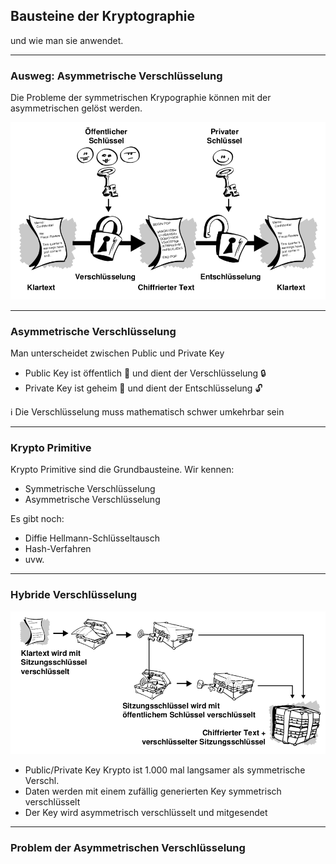 ## Bausteine der Kryptographie

und wie man sie anwendet.

---
### Ausweg: Asymmetrische Verschlüsselung

Die Probleme der symmetrischen Krypographie können mit der asymmetrischen gelöst werden.

![](../Asymmetrische%20Verschluesselung.png)

---
### Asymmetrische Verschlüsselung

Man unterscheidet zwischen Public und Private Key

* Public Key ist öffentlich 📢 und dient der Verschlüsselung 🔒
* Private Key ist geheim 🤫 und dient der Entschlüsselung 🔓

ℹ️  Die Verschlüsselung muss mathematisch schwer umkehrbar sein

---
### Krypto Primitive

Krypto Primitive sind die Grundbausteine. Wir kennen:

* Symmetrische Verschlüsselung
* Asymmetrische Verschlüsselung

Es gibt noch:

* Diffie Hellmann-Schlüsseltausch
* Hash-Verfahren
* uvw.

---
### Hybride Verschlüsselung

![](../Hybride%20Verschluesselung.png)

* Public/Private Key Krypto ist 1.000 mal langsamer als symmetrische Verschl.
* Daten werden mit einem zufällig generierten Key symmetrisch verschlüsselt
* Der Key wird asymmetrisch verschlüsselt und mitgesendet

---
### Problem der Asymmetrischen Verschlüsselung

